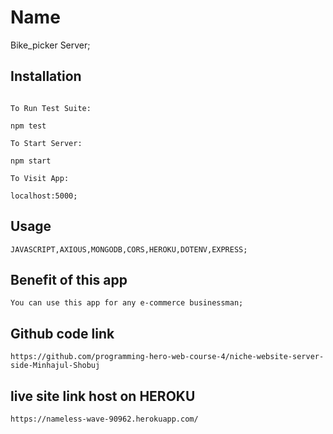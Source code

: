 # Name

Bike_picker Server;

## Installation

```npm install

To Run Test Suite:

npm test

To Start Server:

npm start

To Visit App:

localhost:5000;
```

## Usage

```
JAVASCRIPT,AXIOUS,MONGODB,CORS,HEROKU,DOTENV,EXPRESS;
```
## Benefit of this app

```
You can use this app for any e-commerce businessman;
```

## Github code link
```
https://github.com/programming-hero-web-course-4/niche-website-server-side-Minhajul-Shobuj
```

## live site link host on HEROKU
```
https://nameless-wave-90962.herokuapp.com/
```
